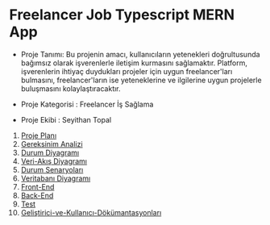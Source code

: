 # Freelancer Job Typescript MERN App

* Proje Tanımı: Bu projenin amacı, kullanıcıların yetenekleri doğrultusunda bağımsız olarak işverenlerle iletişim kurmasını sağlamaktır. Platform, işverenlerin ihtiyaç duydukları projeler için uygun freelancer'ları bulmasını, freelancer'ların ise yeteneklerine ve ilgilerine uygun projelerle buluşmasını kolaylaştıracaktır.

* Proje Kategorisi : Freelancer İş Sağlama

* Proje Ekibi : Seyithan Topal

1. [Proje Planı](https://github.com/Seyit10/freelancer-app/blob/main/ProjePlanı.md)
2. [Gereksinim Analizi](https://github.com/Seyit10/freelancer-app/blob/main/GereksinimAnalizi.md)
3. [Durum Diyagramı](https://github.com/Seyit10/freelancer-app/blob/main/DurumDiyagramı.md)
5. [Veri-Akış Diyagramı](https://github.com/Seyit10/freelancer-app/blob/main/VeriAk%C4%B1%C5%9F%C4%B1Diyagram%C4%B1.md)
6. [Durum Senaryoları](https://github.com/Seyit10/freelancer-app/blob/main/DurumSenaryoları.md)
7. [Veritabanı Diyagramı](https://github.com/Seyit10/freelancer-app/blob/main/VeritabanıDiyagramı.md)
8. [Front-End]()
9. [Back-End]()
10. [Test]()
11. [Geliştirici-ve-Kullanıcı-Dökümantasyonları]()
